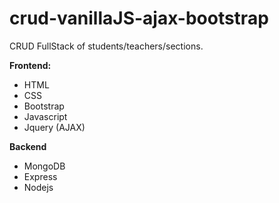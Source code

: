 # crud-vanillaJS-ajax-bootstrap
CRUD FullStack of students/teachers/sections.

**Frontend:**
 - HTML
 - CSS
 - Bootstrap
 - Javascript
 - Jquery (AJAX)

**Backend**
 - MongoDB
 - Express
 - Nodejs
